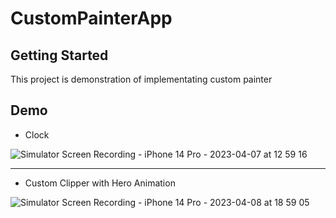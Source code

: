 # CustomPainterApp



## Getting Started

This project is demonstration of implementating custom painter

## Demo 

* Clock 

![Simulator Screen Recording - iPhone 14 Pro - 2023-04-07 at 12 59 16](https://user-images.githubusercontent.com/48326144/230723321-03c2d2a1-1c60-4cbb-9f14-5b578b59e49f.gif)

---
* Custom Clipper with Hero Animation

![Simulator Screen Recording - iPhone 14 Pro - 2023-04-08 at 18 59 05](https://user-images.githubusercontent.com/48326144/230723419-947252df-077b-4f48-870f-60c0d059e22a.gif)
